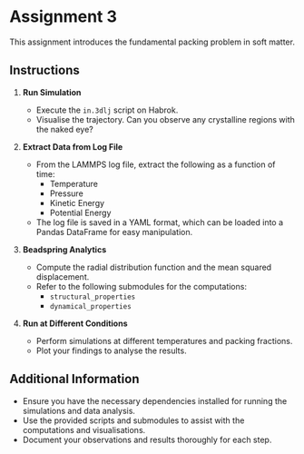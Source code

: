 # Assignment 3

This assignment introduces the fundamental packing problem in soft matter.

## Instructions

1. **Run Simulation**
   - Execute the `in.3dlj` script on Habrok.
   - Visualise the trajectory. Can you observe any crystalline regions with the naked eye?

2. **Extract Data from Log File**
   - From the LAMMPS log file, extract the following as a function of time:
     - Temperature
     - Pressure
     - Kinetic Energy
     - Potential Energy
   - The log file is saved in a YAML format, which can be loaded into a Pandas DataFrame for easy manipulation.

3. **Beadspring Analytics**
   - Compute the radial distribution function and the mean squared displacement.
   - Refer to the following submodules for the computations:
     - `structural_properties`
     - `dynamical_properties`

4. **Run at Different Conditions**
   - Perform simulations at different temperatures and packing fractions.
   - Plot your findings to analyse the results.

## Additional Information

- Ensure you have the necessary dependencies installed for running the simulations and data analysis.
- Use the provided scripts and submodules to assist with the computations and visualisations.
- Document your observations and results thoroughly for each step.